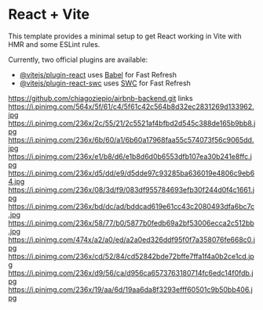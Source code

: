 # React + Vite

This template provides a minimal setup to get React working in Vite with HMR and some ESLint rules.

Currently, two official plugins are available:

- [@vitejs/plugin-react](https://github.com/vitejs/vite-plugin-react/blob/main/packages/plugin-react/README.md) uses [Babel](https://babeljs.io/) for Fast Refresh
- [@vitejs/plugin-react-swc](https://github.com/vitejs/vite-plugin-react-swc) uses [SWC](https://swc.rs/) for Fast Refresh

https://github.com/chiagoziepio/airbnb-backend.git
links
https://i.pinimg.com/564x/5f/61/c4/5f61c42c564b8d32ec2831269d133962.jpg
https://i.pinimg.com/236x/2c/55/21/2c5521af4bfbd2d545c388de165b9bb8.jpg
https://i.pinimg.com/236x/6b/60/a1/6b60a17968faa55c574073f56c9065dd.jpg
https://i.pinimg.com/236x/e1/b8/d6/e1b8d6d0b6553dfb107ea30b241e8ffc.jpg
https://i.pinimg.com/236x/d5/dd/e9/d5dde97c93285ba636019e4806c9eb64.jpg
https://i.pinimg.com/236x/08/3d/f9/083df955784693efb30f244d0f4c1661.jpg
https://i.pinimg.com/236x/bd/dc/ad/bddcad619e61cc43c2080493dfa6bc7c.jpg
https://i.pinimg.com/236x/58/77/b0/5877b0fedb69a2bf53006ecca2c512bb.jpg
https://i.pinimg.com/474x/a2/a0/ed/a2a0ed326ddf95f0f7a358076fe668c0.jpg
https://i.pinimg.com/236x/cd/52/84/cd52842bde72bffe7ffa1f4a0b2ce1cd.jpg
https://i.pinimg.com/236x/d9/56/ca/d956ca6573763180714fc6edc14f0fdb.jpg
https://i.pinimg.com/236x/19/aa/6d/19aa6da8f3293efff60501c9b50bb406.jpg